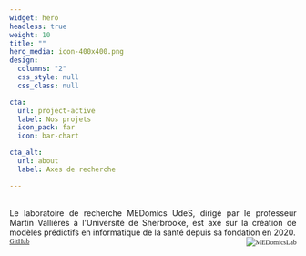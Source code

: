 ```yaml
---
widget: hero
headless: true
weight: 10
title: ""
hero_media: icon-400x400.png
design:
  columns: "2"
  css_style: null
  css_class: null

cta:
  url: project-active
  label: Nos projets
  icon_pack: far
  icon: bar-chart

cta_alt:
  url: about
  label: Axes de recherche

---
```

<br>
<div style="text-align: justify;">
Le laboratoire de recherche MEDomics UdeS, dirigé par le professeur Martin Vallières à l'Université de Sherbrooke, 
est axé sur la création de modèles prédictifs en informatique de la santé depuis sa fondation en 2020.
</div>

  <div style="text-align: left; white-space: nowrap; display: flex; align-items: center; margin-left: auto;">
    <a class="fa-brands fa-square-github fa-2x" href="https://github.com/MEDomics-UdeS" target="_blank" rel="noopener noreferrer">
      <small style="font-family: serif; align-self: flex-end;"> GitHub </small>
    </a>
    <a class="medomicslabsite fa-2x" href="https://github.com/MEDomics-UdeS/MEDomicsLab" target="_blank" rel="noopener noreferrer"
       style="display: flex; align-items: center; text-decoration: none; margin-left: auto;">
      <img src="/media/albums/general-images/medomicslab.png" style="max-width: 2em">
      <small style="font-family: serif; align-self: flex-end;"> MEDomicsLab </small>
    </a>
  </div>

<br>
  <div style="text-align: center; display: none;">
    {{< gallery album="general-images" >}}
  </div>
  
